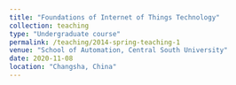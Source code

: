 ```yaml
---
title: "Foundations of Internet of Things Technology"
collection: teaching
type: "Undergraduate course"
permalink: /teaching/2014-spring-teaching-1
venue: "School of Automation, Central South University"
date: 2020-11-08
location: "Changsha, China"
---
```

